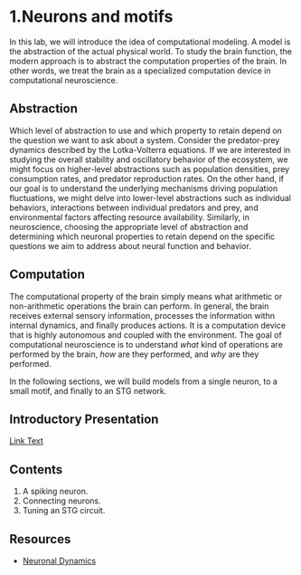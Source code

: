 # 1.Neurons and motifs

In this lab, we will introduce the idea of computational modeling. A model is the abstraction of the actual physical world. To study the brain function, the modern approach is to abstract the computation properties of the brain. In other words, we treat the brain as a specialized computation device in computational neuroscience.

## Abstraction
Which level of abstraction to use and which property to retain depend on the question we want to ask about a system. Consider the predator-prey dynamics described by the Lotka-Volterra equations. If we are interested in studying the overall stability and oscillatory behavior of the ecosystem, we might focus on higher-level abstractions such as population densities, prey consumption rates, and predator reproduction rates. On the other hand, if our goal is to understand the underlying mechanisms driving population fluctuations, we might delve into lower-level abstractions such as individual behaviors, interactions between individual predators and prey, and environmental factors affecting resource availability. Similarly, in neuroscience, choosing the appropriate level of abstraction and determining which neuronal properties to retain depend on the specific questions we aim to address about neural function and behavior.

## Computation
The computational property of the brain simply means what arithmetic or non-arithmetic operations the brain can perform. In general, the brain receives external sensory information, processes the information withn internal dynamics, and finally produces actions. It is a computation device that is highly autonomous and coupled with the environment. The goal of computational neuroscience is to understand *what* kind of operations are performed by the brain, *how* are they performed, and *why* are they performed.

In the following sections, we will build models from a single neuron, to a small motif, and finally to an STG network.

## Introductory Presentation
[Link Text](../Lab1/20240308_TeachingChem_CompLabIntro.pptm)

## Contents
1. A spiking neuron.
2. Connecting neurons.
3. Tuning an STG circuit.

## Resources
* [Neuronal Dynamics](https://neuronaldynamics.epfl.ch/online/index.html)
